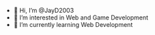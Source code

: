 - 👋 Hi, I’m @JayD2003
- 👀 I’m interested in Web and Game Development
- 🌱 I’m currently learning Web Development
<!---
![](https://komarev.com/ghpvc/?username=JayD2003&color=green)
JayD2003/JayD2003 is a ✨ special ✨ repository because its `README.md` (this file) appears on your GitHub profile.
You can click the Preview link to take a look at your changes.
--->
